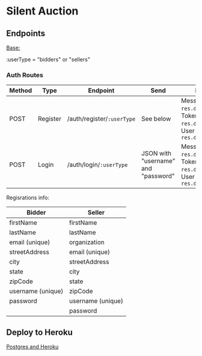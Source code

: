 # Silent Auction

## Endpoints

[Base:](https://silent-auction-be.herokuapp.com/)

:userType = "bidders" or "sellers"

### Auth Routes

| Method | Type     | Endpoint                   | Send                                | Returns                                                                               |
| ------ | -------- | -------------------------- | ----------------------------------- | ------------------------------------------------------------------------------------- |
| POST   | Register | /auth/register/`:userType` | See below                           | Message: `res.data.message`, Token: `res.data.token`, User object: `res.data.newUser` |
| POST   | Login    | /auth/login/`:userType`    | JSON with "username" and "password" | Message: `res.data.message`, Token: `res.data.token`, User object: `res.data.user`    |

Regisrations info:

| Bidder            | Seller            |
| ----------------- | ----------------- |
| firstName         | firstName         |
| lastName          | lastName          |
| email (unique)    | organization      |
| streetAddress     | email (unique)    |
| city              | streetAddress     |
| state             | city              |
| zipCode           | state             |
| username (unique) | zipCode           |
| password          | username (unique) |
|                   | password          |


## Deploy to Heroku

[Postgres and Heroku](https://www.youtube.com/watch?v=4WECh9OVvgk)